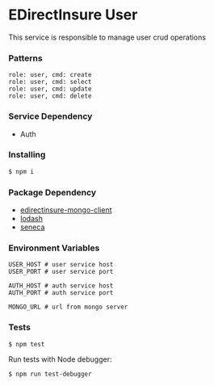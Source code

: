 # EDirectInsure User

This service is responsible to manage user crud operations

### Patterns

```
role: user, cmd: create
role: user, cmd: select
role: user, cmd: update
role: user, cmd: delete
```

### Service Dependency

- Auth

### Installing

```bash
$ npm i
```

### Package Dependency

- [edirectinsure-mongo-client](https://github.com/amorimdev/edirectinsure-mongo-client)
- [lodash](https://github.com/lodash/lodash)
- [seneca](https://github.com/senecajs/seneca)

### Environment Variables

```
USER_HOST # user service host
USER_PORT # user service port

AUTH_HOST # auth service host
AUTH_PORT # auth service port

MONGO_URL # url from mongo server
```

### Tests


```sh
$ npm test
```

Run tests with Node debugger:

```bash
$ npm run test-debugger
```
